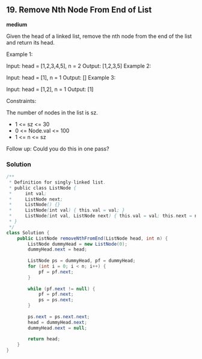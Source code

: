 ## 19. Remove Nth Node From End of List

**medium**

Given the head of a linked list, remove the nth node from the end of the list and return its head.

 

Example 1:


Input: head = [1,2,3,4,5], n = 2
Output: [1,2,3,5]
Example 2:

Input: head = [1], n = 1
Output: []
Example 3:

Input: head = [1,2], n = 1
Output: [1]
 

Constraints:

The number of nodes in the list is sz.

* 1 <= sz <= 30
* 0 <= Node.val <= 100
* 1 <= n <= sz

Follow up: Could you do this in one pass?


### Solution

```java
/**
 * Definition for singly-linked list.
 * public class ListNode {
 *     int val;
 *     ListNode next;
 *     ListNode() {}
 *     ListNode(int val) { this.val = val; }
 *     ListNode(int val, ListNode next) { this.val = val; this.next = next; }
 * }
 */
class Solution {
    public ListNode removeNthFromEnd(ListNode head, int n) {
        ListNode dummyHead = new ListNode(0);
        dummyHead.next = head;
        
        ListNode ps = dummyHead, pf = dummyHead;
        for (int i = 0; i < n; i++) {
            pf = pf.next;
        }
        
        while (pf.next != null) {
            pf = pf.next;
            ps = ps.next;
        }
        
        ps.next = ps.next.next;
        head = dummyHead.next;
        dummyHead.next = null;
        
        return head;
    }
}
```
